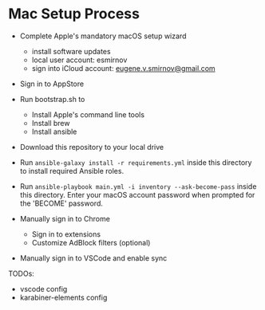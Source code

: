 # Mac Setup Process

- Complete Apple's mandatory macOS setup wizard
  - install software updates
  - local user account: esmirnov
  - sign into iCloud account: <eugene.v.smirnov@gmail.com>
- Sign in to AppStore
- Run bootstrap.sh to
  - Install Apple's command line tools
  - Install brew
  - Install ansible
- Download this repository to your local drive
- Run `ansible-galaxy install -r requirements.yml` inside this directory to install required Ansible roles.
- Run `ansible-playbook main.yml -i inventory --ask-become-pass` inside this directory. Enter your macOS account password when prompted for the 'BECOME' password.

- Manually sign in to Chrome
  - Sign in to extensions
  - Customize AdBlock filters (optional)

- Manually sign in to VSCode and enable sync


TODOs:
* vscode config
* karabiner-elements config